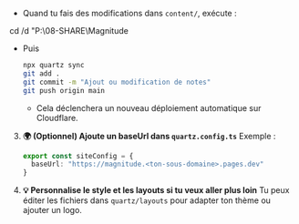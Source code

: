 
   * Quand tu fais des modifications dans `content/`, exécute :

cd /d "P:\08-SHARE\Magnitude

- Puis

     ```bash
     npx quartz sync
     git add .
     git commit -m "Ajout ou modification de notes"
     git push origin main
     ```
   * Cela déclenchera un nouveau déploiement automatique sur Cloudflare.

3. **🌍 (Optionnel) Ajoute un baseUrl dans `quartz.config.ts`**
   Exemple :

   ```ts
   export const siteConfig = {
     baseUrl: "https://magnitude.<ton-sous-domaine>.pages.dev"
   }
   ```

4. **💡 Personnalise le style et les layouts si tu veux aller plus loin**
   Tu peux éditer les fichiers dans `quartz/layouts` pour adapter ton thème ou ajouter un logo.


